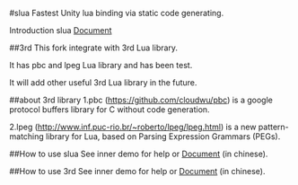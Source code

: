 #slua
Fastest Unity lua binding via static code generating.

Introduction slua [Document](slua_README.md)

##3rd
This fork integrate with 3rd Lua library.

It has pbc and lpeg Lua library and has been test.

It will add other useful 3rd Lua library in the future.

##about 3rd library
1.pbc (https://github.com/cloudwu/pbc) is a google protocol buffers library for C without code generation.

2.lpeg (http://www.inf.puc-rio.br/~roberto/lpeg/lpeg.html) is a new pattern-matching library for Lua, based on Parsing Expression Grammars (PEGs).

##How to use slua
See inner demo for help or [Document](doc.md) (in chinese).

##How to use 3rd
See inner demo for help or [Document](doc_3rd.md) (in chinese).

